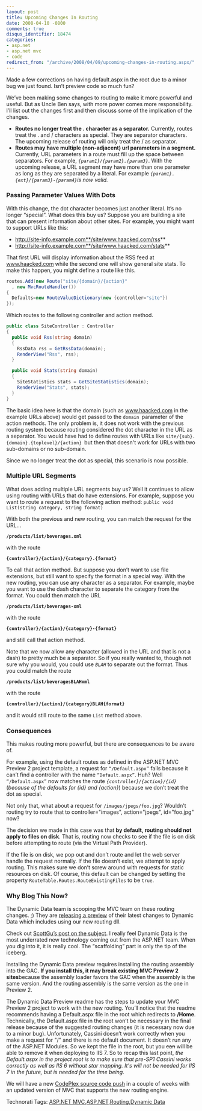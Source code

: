 ```yaml
---
layout: post
title: Upcoming Changes In Routing
date: 2008-04-10 -0800
comments: true
disqus_identifier: 18474
categories:
- asp.net
- asp.net mvc
- code
redirect_from: "/archive/2008/04/09/upcoming-changes-in-routing.aspx/"
---
```


Made a few corrections on having default.aspx in the root due to a minor
bug we just found. Isn’t preview code so much fun?

We’ve been making some changes to routing to make it more powerful and
useful. But as Uncle Ben says, with more power comes more
responsibility. I’ll list out the changes first and then discuss some of
the implication of the changes.

-   **Routes no longer treat the . character as a separator.**
    Currently, routes treat the . and / characters as special. They are
    separator characters. The upcoming release of routing will only
    treat the / as separator.
-   **Routes may have multiple (non-adjacent) url parameters in a
    segment.** Currently, URL parameters in a route must fill up the
    space between separators. For example,
    *`{param1}/{param2}.{param3}`*. With the upcoming release, a URL
    segment may have more than one parameter as long as they are
    separated by a literal. For example
    *`{param1}.{ext}/{param3}-{param4}`*is now valid*.*

### Passing Parameter Values With Dots

With this change, the dot character becomes just another literal. It’s
no longer “special”. What does this buy us? Suppose you are building a
site that can present information about other sites. For example, you
might want to support URLs like this:

-   http://site-info.example.com**/site/www.haacked.com/rss**
-   http://site-info.example.com**/site/www.haacked.com/stats**

That first URL will display information about the RSS feed at
www.haacked.com while the second one will show general site stats. To
make this happen, you might define a route like this.

```csharp
routes.Add(new Route("site/{domain}/{action}" 
  , new MvcRouteHandler()) 
{ 
  Defaults=new RouteValueDictionary(new {controller="site"})  
});
```

Which routes to the following controller and action method.

```csharp
public class SiteController : Controller
{
  public void Rss(string domain)
  {
    RssData rss = GetRssData(domain);
    RenderView("Rss", rss);
  }

  public void Stats(string domain)
  {
    SiteStatistics stats = GetSiteStatistics(domain);
    RenderView("Stats", stats);
  }
}
```

The basic idea here is that the domain (such as www.haacked.com in the
example URLs above) would get passed to the `domain `parameter of the
action methods. The only problem is, it does not work with the previous
routing system because routing considered the dot character in the URL
as a separator. You would have had to define routes with URLs like
`site/{sub}.{domain}.{toplevel}/{action} `but then that doesn't work for
URLs with two sub-domains or no sub-domain.

Since we no longer treat the dot as special, this scenario is now
possible.

### Multiple URL Segments

What does adding multiple URL segments buy us? Well it continues to
allow using routing with URLs that do have extensions. For example,
suppose you want to route a request to the following action method:
`public void List(string category, string format)`

With both the previous and new routing, you can match the request for
the URL...

**`/products/list/beverages.xml`**

with the route

**`{controller}/{action}/{category}.{format}`**

To call that action method. But suppose you don’t want to use file
extensions, but still want to specify the format in a special way. With
the new routing, you can use any character as a separator. For example,
maybe you want to use the dash character to separate the category from
the format. You could then match the URL

**`/products/list/beverages-xml`**

with the route

**`{controller}/{action}/{category}-{format}`**

and still call that action method.

Note that we now allow any character (allowed in the URL and that is not
a dash) to pretty much be a separator. So if you really wanted to,
though not sure why you would, you could use *`BLAH`* to separate out
the format. Thus you could match the route

**`/products/list/beveragesBLAHxml`**

with the route

**`{controller}/{action}/{category}BLAH{format}`**

and it would still route to the same `List` method above.

### Consequences

This makes routing more powerful, but there are consequences to be aware
of.

For example, using the default routes as defined in the ASP.NET MVC
Preview 2 project template, a request for `“/Default.aspx”` fails
because it can’t find a controller with the name `“Default.aspx”`. Huh?
Well `“/Default.aspx”` now matches the route
*`{controller}/{action}/{id}`* (*because of the defaults for {id} and
{action}*) because we don’t treat the dot as special.

Not only that, what about a request for `/images/jpegs/foo.jpg`?
Wouldn’t routing try to route that to controller="images",
action="jpegs", id="foo.jpg" now?

The decision we made in this case was that **by default, routing should
not apply to files on disk**. That is, routing now checks to see if the
file is on disk before attempting to route (via the Virtual Path
Provider).

If the file is on disk, we pop out and don’t route and let the web
server handle the request normally. If the file doesn’t exist, we
attempt to apply routing. This makes sure we don’t screw around with
requests for static resources on disk. Of course, this default can be
changed by setting the property `RouteTable.Routes.RouteExistingFiles`
to be `true`.

### Why Blog This Now?

The Dynamic Data team is scooping the MVC team on these routing changes.
;) They are [releasing a
preview](http://code.msdn.microsoft.com/dynamicdata "ASP.NET Dynamic Data Preview")
of their latest changes to Dynamic Data which includes using our new
routing dll.

Check out [ScottGu’s post on the
subject](http://weblogs.asp.net/scottgu/archive/2008/04/10/asp-net-dynamic-data-preview-available.aspx "Dynamic Data Preview").
I really feel Dynamic Data is the most underrated new technology coming
out from the ASP.NET team. When you dig into it, it is really cool. The
“scaffolding” part is only the tip of the iceberg.

Installing the Dynamic Data preview requires installing the routing
assembly into the GAC. **If you install this, it may break existing MVC
Preview 2 sites**because the assembly loader favors the GAC when the
assembly is the same version. And the routing assembly is the same
version as the one in Preview 2.

The Dynamic Data Preview readme has the steps to update your MVC Preview
2 project to work with the new routing. You’ll notice that the readme
recommends having a Default.aspx file in the root which redirects to
**/Home**. Technically, the Default.aspx file in the root won’t be
necessary in the final release because of the suggested routing changes
(it is necessary now due to a minor bug). Unfortunately, Cassini doesn’t
work correctly when you make a request for "/" and there is no default
document. It doesn’t run any of the ASP.NET Modules. So we kept the file
in the root, but you ~~can~~ will be able to remove it when deploying to
IIS 7. So to recap this last point, *the Default.aspx in the project
root is to make sure that pre-SP1 Cassini works correctly as well as IIS
6 without star mapping. It's will not be needed for IIS 7 in the future,
but is needed for the time being.*

We will have a new [CodePlex source code
push](http://codeplex.com/ASPNET "CodePlex") in a couple of weeks with
an updated version of MVC that supports the new routing engine.

Technorati Tags: [ASP.NET
MVC](http://technorati.com/tags/aspnetmvc),[ASP.NET](http://technorati.com/tags/ASP.NET),[Routing](http://technorati.com/tags/Routing),[Dynamic
Data](http://technorati.com/tags/Dynamic%20Data)

